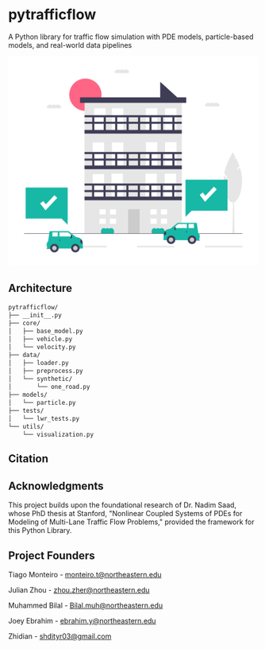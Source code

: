 <!-- 
pip install build
python -m build
pip install twine
twine upload dist/*
-->



# pytrafficflow

A Python library for traffic flow simulation with PDE models, particle-based models, and real-world data pipelines


![car image](https://github.com/tiagomonteiro0715/pytrafficflow/blob/main/traffic_image.png)


## Architecture

```
pytrafficflow/
├── __init__.py
├── core/
│   ├── base_model.py
│   ├── vehicle.py
│   └── velocity.py
├── data/
│   ├── loader.py
│   ├── preprocess.py
│   └── synthetic/
│       └── one_road.py
├── models/
│   └── particle.py
├── tests/
│   └── lwr_tests.py
└── utils/
    └── visualization.py
```

## Citation


## Acknowledgments

This project builds upon the foundational research of Dr. Nadim Saad, whose PhD thesis at Stanford, "Nonlinear Coupled Systems of PDEs for Modeling of Multi-Lane Traffic Flow Problems," provided the framework for this Python Library.

## Project Founders

Tiago Monteiro - monteiro.t@northeastern.edu

Julian Zhou - zhou.zher@northeastern.edu

Muhammed Bilal - Bilal.muh@northeastern.edu

Joey Ebrahim - ebrahim.y@northeastern.edu

Zhidian - shdityr03@gmail.com

